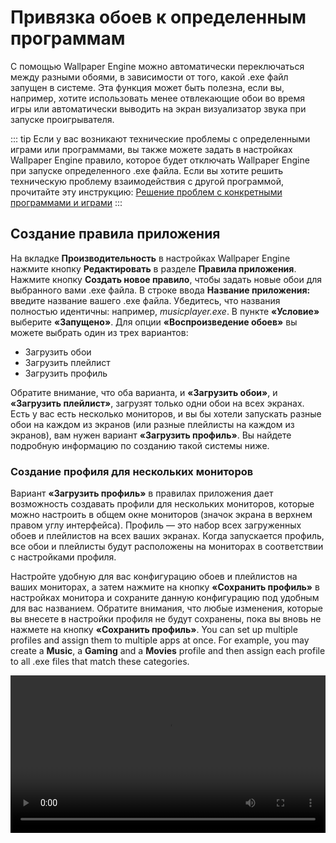# Привязка обоев к определенным программам

С помощью Wallpaper Engine можно автоматически переключаться между разными обоями, в зависимости от того, какой .exe файл запущен в системе. Эта функция может быть полезна, если вы, например, хотите использовать менее отвлекающие обои во время игры или автоматически выводить на экран визуализатор звука при запуске проигрывателя.

::: tip
Если у вас возникают технические проблемы с определенными играми или программами, вы также можете задать в настройках Wallpaper Engine правило, которое будет отключать Wallpaper Engine при запуске определенного .exe файла. Если вы хотите решить техническую проблему взаимодействия с другой программой, прочитайте эту инструкцию: [Решение проблем с конкретными программами и играми](/functionality/applicationrules.html)
:::

## Создание правила приложения

На вкладке **Производительность** в настройках Wallpaper Engine нажмите кнопку **Редактировать** в разделе **Правила приложения**. Нажмите кнопку **Создать новое правило**, чтобы задать новые обои для выбранного вами .exe файла. В строке ввода **Название приложения:** введите название вашего .exe файла. Убедитесь, что названия полностью идентичны: например, *musicplayer.exe*. В пункте **«Условие»** выберите **«Запущено»**. Для опции **«Воспроизведение обоев»** вы можете выбрать один из трех вариантов:

* Загрузить обои
* Загрузить плейлист
* Загрузить профиль

Обратите внимание, что оба варианта, и **«Загрузить обои»**, и **«Загрузить плейлист»**, загрузят только одни обои на всех экранах. Есть у вас есть несколько мониторов, и вы бы хотели запускать разные обои на каждом из экранов (или разные плейлисты на каждом из экранов), вам нужен вариант **«Загрузить профиль»**. Вы найдете подробную информацию по созданию такой системы ниже.

### Создание профиля для нескольких мониторов

Вариант **«Загрузить профиль»** в правилах приложения дает возможность создавать профили для нескольких мониторов, которые можно настроить в общем окне мониторов (значок экрана в верхнем правом углу интерфейса). Профиль — это набор всех загруженных обоев и плейлистов на всех ваших экранах. Когда запускается профиль, все обои и плейлисты будут расположены на мониторах в соответствии с настройками профиля.

Настройте удобную для вас конфигурацию обоев и плейлистов на ваших мониторах, а затем нажмите на кнопку **«Сохранить профиль»** в настройках монитора и сохраните данную конфигурацию под удобным для вас названием. Обратите внимания, что любые изменения, которые вы внесете в настройки профиля не будут сохранены, пока вы вновь не нажмете на кнопку **«Сохранить профиль»**. You can set up multiple profiles and assign them to multiple apps at once. For example, you may create a **Music**, a **Gaming** and a **Movies** profile and then assign each profile to all .exe files that match these categories.

<video width="100%" controls autplay loop>
  <source src="/videos/apprules.mp4" type="video/mp4">
  Your browser does not support the video tag.
</video>